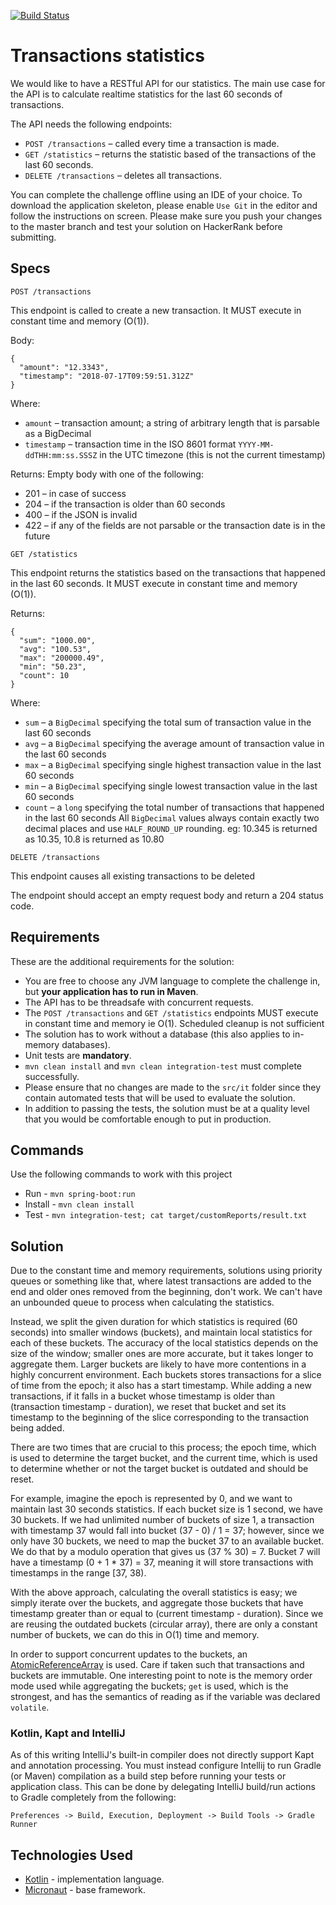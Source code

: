 [![Build Status](https://api.travis-ci.org/asarkar/txn-stats.svg)](https://travis-ci.org/asarkar/txn-stats)

Transactions statistics
===

We would like to have a RESTful API for our statistics. The main use case for the API is to calculate realtime 
statistics for the last 60 seconds of transactions.

The API needs the following endpoints:

* `POST /transactions` – called every time a transaction is made.
* `GET /statistics` – returns the statistic based of the transactions of the last 60 seconds.
* `DELETE /transactions` – deletes all transactions.
 

You can complete the challenge offline using an IDE of your choice. To download the application skeleton, please 
enable `Use Git` in the editor and follow the instructions on screen. Please make sure you push your changes to the 
master branch and test your solution on HackerRank before submitting.

## Specs
`POST /transactions`

This endpoint is called to create a new transaction. It MUST execute in constant time and memory (O(1)).

Body:
```
{
  "amount": "12.3343",
  "timestamp": "2018-07-17T09:59:51.312Z"
}
```
Where:

* `amount` – transaction amount; a string of arbitrary length that is parsable as a BigDecimal
* `timestamp` – transaction time in the ISO 8601 format `YYYY-MM-ddTHH:mm:ss.SSSZ` in the UTC timezone 
  (this is not the current timestamp)
 

Returns: Empty body with one of the following:

* 201 – in case of success
* 204 – if the transaction is older than 60 seconds
* 400 – if the JSON is invalid
* 422 – if any of the fields are not parsable or the transaction date is in the future
 

`GET /statistics`

This endpoint returns the statistics based on the transactions that happened in the last 60 seconds. It MUST execute 
in constant time and memory (O(1)).

Returns:
```
{
  "sum": "1000.00",
  "avg": "100.53",
  "max": "200000.49",
  "min": "50.23",
  "count": 10
}
```
Where:

* `sum` – a `BigDecimal` specifying the total sum of transaction value in the last 60 seconds
* `avg` – a `BigDecimal` specifying the average amount of transaction value in the last 60 seconds
* `max` – a `BigDecimal` specifying single highest transaction value in the last 60 seconds
* `min` – a `BigDecimal` specifying single lowest transaction value in the last 60 seconds
* `count` – a `long` specifying the total number of transactions that happened in the last 60 seconds
All `BigDecimal` values always contain exactly two decimal places and use `HALF_ROUND_UP` rounding. eg: 10.345 is 
returned as 10.35, 10.8 is returned as 10.80


`DELETE /transactions`

This endpoint causes all existing transactions to be deleted

The endpoint should accept an empty request body and return a 204 status code.

 
## Requirements
These are the additional requirements for the solution:

* You are free to choose any JVM language to complete the challenge in, but **your application has to run in Maven**.
* The API has to be threadsafe with concurrent requests.
* The `POST /transactions` and `GET /statistics` endpoints MUST execute in constant time and memory ie O(1). 
  Scheduled cleanup is not sufficient
* The solution has to work without a database (this also applies to in-memory databases).
* Unit tests are **mandatory**.
* `mvn clean install` and `mvn clean integration-test` must complete successfully.
* Please ensure that no changes are made to the `src/it` folder since they contain automated tests that will be used to 
  evaluate the solution.
* In addition to passing the tests, the solution must be at a quality level that you would be comfortable enough to put 
  in production.
  
## Commands
Use the following commands to work with this project
* Run - `mvn spring-boot:run`
* Install - `mvn clean install`
* Test - `mvn integration-test; cat target/customReports/result.txt`

## Solution
Due to the constant time and memory requirements, solutions using priority queues or something like that, where latest
transactions are added to the end and older ones removed from the beginning, don't work. We can't have an unbounded
queue to process when calculating the statistics.

Instead, we split the given duration for which statistics is required (60 seconds) into smaller windows (buckets), and
maintain local statistics for each of these buckets. The accuracy of the local statistics depends on the size of the 
window; smaller ones are more accurate, but it takes longer to aggregate them. Larger buckets are likely to have more
contentions in a highly concurrent environment. Each buckets stores transactions for a slice of time from the epoch; 
it also has a start timestamp. While adding a new transactions, if it falls in a bucket whose timestamp is older than 
(transaction timestamp - duration), we reset that bucket and set its timestamp to the beginning of the slice 
corresponding to the transaction being added.

There are two times that are crucial to this process; the epoch time, which is used to determine the target bucket,
and the current time, which is used to determine whether or not the target bucket is outdated and should be reset.

For example, imagine the epoch is represented by 0, and we want to maintain last 30 seconds statistics. If each bucket
size is 1 second, we have 30 buckets. If we had unlimited number of buckets of size 1, a transaction with timestamp 
37 would fall into bucket (37 - 0) / 1 = 37; however, since we only have 30 buckets, we need to map the bucket 37 to 
an available bucket. We do that by a modulo operation that gives us (37 % 30) = 7. Bucket 7 will have a timestamp 
(0 + 1 * 37) = 37, meaning it will store transactions with timestamps in the range [37, 38).

With the above approach, calculating the overall statistics is easy; we simply iterate over the buckets, and aggregate
those buckets that have timestamp greater than or equal to (current timestamp - duration). Since we are reusing the 
outdated buckets (circular array), there are only a constant number of buckets, we can do this in O(1) time and memory.

In order to support concurrent updates to the buckets, an [AtomicReferenceArray](https://cr.openjdk.java.net/~iris/se/11/latestSpec/api/java.base/java/util/concurrent/atomic/AtomicReferenceArray.html)
is used. Care if taken such that transactions and buckets are immutable. One interesting point to note is the memory
order mode used while aggregating the buckets; `get` is used, which is the strongest, and has the semantics of reading 
as if the variable was declared `volatile`.

### Kotlin, Kapt and IntelliJ
As of this writing IntelliJ's built-in compiler does not directly support Kapt and annotation processing. You must 
instead configure Intellij to run Gradle (or Maven) compilation as a build step before running your tests or 
application class. This can be done by delegating IntelliJ build/run actions to Gradle completely from the following:
```
Preferences -> Build, Execution, Deployment -> Build Tools -> Gradle Runner
```
    

## Technologies Used
* [Kotlin](https://kotlinlang.org/) - implementation language.
* [Micronaut](https://docs.micronaut.io/latest/guide/index.html) - base framework.
